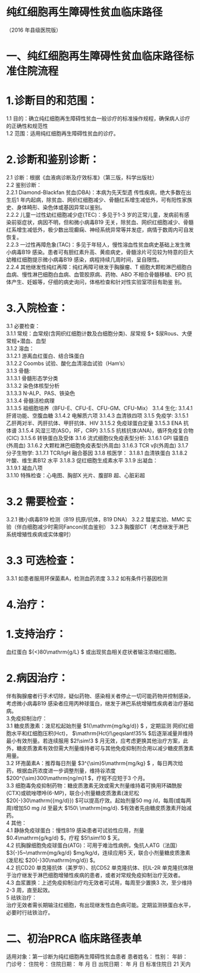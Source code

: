 # 纯红细胞再生障碍性贫血临床路径  
（2016 年县级医院版）  
# 一、纯红细胞再生障碍性贫血临床路径标准住院流程  
# 1.诊断目的和范围：  
1.1 目的：确立纯红细胞再生障碍性贫血一般诊疗的标准操作规程，确保病人诊疗的正确性和规范性  
1.2 范围：适用纯红细胞再生障碍性贫血的诊疗。  
# 2.诊断和鉴别诊断：  
2.1 诊断：根据《血液病诊断及疗效标准》（第三版，科学出版社）  
2.2 鉴别诊断：  
2.2.1 Diamond-Blackfan 贫血(DBA)：本病为先天型遗 传性疾病，绝大多数在出生后1 年内起病，除贫血、网织红细胞减少、骨髓红系增生减低外，可有阳性家族史、身体畸形、染色体或基因异常以鉴别。  
2.2.2 儿童一过性幼红细胞减少症(TEC)：多见于1-3 岁的正常儿童，发病前有感染前驱症状，病因不明，但和微小病毒B19 无关，除贫血、网织红细胞减少、骨髓红系增生减低外，极少数出现癫痫、神经系统异常等并发症，病情于数周内可自发恢复。  
2.2.3 一过性再障危象(TAC)：多见于年轻人，慢性溶血性贫血病史基础上发生微小病毒B19 感染。患者可有胆红素升高、黄疸病史，骨髓涂片可见较为特意的巨大幼稚红细胞提示微小病毒B19 感染，病程持续几周时间，呈自限性。  
2.2.4 其他继发性纯红再障：纯红再障可继发于胸腺瘤、T 细胞大颗粒淋巴细胞白血病、慢性淋巴细胞白血病、血管胶原病、药物、ABO 不相合骨髓移植、EPO 抗体产生、妊娠等，仔细的病史询问，体格检查和针对性实验室项目有助鉴 别。  
# 3.入院检查：  
3.1 必要检查：  
3.1.1 常规：血常规(含网织红细胞计数及白细胞分类)、尿常规 $+ $尿Rous、大便常规+潜血、血型  
3.1.2 溶血：  
3.1.2.1 游离血红蛋白、结合珠蛋白  
3.1.2.2 Coombs 试验、酸化血清溶血试验（Ham’s）  
3.1.3 骨髓:  
3.1.3.1 骨髓形态学分类  
3.1.3.2 染色体核型分析  
3.1.3.3 N-ALP、PAS、铁染色  
3.1.3.4 骨髓活检病理  
3.1.3.5 祖细胞培养（BFU-E、CFU-E、CFU-GM、CFU-Mix）
3.1.4 生化: 
 3.1.4.1 肝肾功能、空腹血糖 
3.1.4.2 电解质六项 
3.1.4.3 血清铁四项 
 3.1.5 免疫学: 
 3.1.5.1 乙肝两对半、丙肝抗体、甲肝抗体、HIV 
 3.1.5.2 免疫球蛋白定量 
3.1.5.3 ENA 抗体谱 
 3.1.5.4 风湿三项(ASO，RF，CRP) 
 3.1.5.5 抗核抗体(ANA)，循环免疫复合物(CIC) 
3.1.5.6 转铁蛋白及受体 
3.1.6 流式细胞仪免疫表型分析: 
3.1.6.1 GPI 锚蛋白(外周血) 
3.1.6.2 大颗粒淋巴细胞免疫表型(外周血) 
3.1.6.3 TCR vβ(外周血) 
 3.1.7 分子生物学: 
3.1.7.1 TCR/IgH 融合基因 
 3.1.8 核医学： 
3.1.8.1 血清铁蛋白 
3.1.8.2 叶酸、维生素B12 水平 
3.1.8.3 促红细胞生成素水平 3.1.9 出凝血：  
3.1.9.1 凝血八项  
3.1.10 特殊检查：心电图、胸部X 光片、腹部B 超、心脏彩超  
# 3.2 需要检查：  
3.2.1 微小病毒B19 检测（B19 抗原/抗体，B19 DNA） 3.2.2 彗星实验、MMC 实验（伴白细胞减少时需同Fanconi贫血鉴别） 3.2.3 胸腹部CT（考虑继发于淋巴系统增殖性疾病或实体瘤时）  
# 3.3 可选检查：  
3.3.1 如患者服用环保菌素A，检测血药浓度 3.3.2 如有条件行基因检测  
# 4.治疗：  
# 1.支持治疗：  
血红蛋白 ${<}80\mathrm{g/L} $ 或出现贫血相关症状者输注浓缩红细胞。  
# 2.病因治疗：  
伴有胸腺瘤者行手术切除，疑似药物、感染相关者停止一切可能药物并控制感染，考虑微小病毒B19 感染者应用丙种球蛋白，继发于淋巴系统增殖性疾病者治疗基础病。  
3.免疫抑制治疗：  
3.1 糖皮质激素：泼尼松起始剂量 $1{\mathrm{mg/kg/d}} $ ，定期监测 网织红细胞水平和红细胞压积(Hct)， $\mathrm{Hct}\!\geqslant\!35\% $后逐渐减量并维持最小有效剂量。若连续服用 $2\!\sim\!3 $ 月无效，应考虑更换其他治疗方案，此外，糖皮质激素有效但需大剂量维持者可与其他免疫抑制剂合用以减少糖皮质激素用量。  
3.2 环孢菌素A：推荐每日剂量 $3^{\sim}5\mathrm{mg/kg} $ ，每日两次给 药，根据血药浓度进一步调整剂量，维持谷浓度 $200^{\sim}300\mathrm{ng/m}1 $，疗程不应短于3 个月。  
3.3 细胞毒免疫抑制药物：糖皮质激素无效或需大剂量维持着可换用环磷酰胺(CTX)或硫唑嘌呤(6-MP)，联合小剂量糖皮质激素(泼尼松 $20{-}30\mathrm{{mg/d}}) $可以提高疗效。起始剂量50 mg /d，每周(或每两周)增加50 mg /d 至最大 $150\ \mathrm{mg\/d}. $有效者先由糖皮质激素开始减药。  
4 其他：  
4.1 静脉免疫球蛋白：慢性B19 感染患者可试验性应用，剂量 $0.4\mathrm{g/kg/d} $，疗程 $5\!\sim\!10 $ 天。  
4.2 抗胸腺细胞免疫球蛋白(ATG)：可用于难治性病例，兔抗人ATG（法国） $3{-}5~\mathrm{mg/kg/d} $mg/kg/d，连续应用5 天，联合小剂量糖皮质激素(泼尼松 $20{-}30\mathrm{mg/d}) $。  
4.2 抗CD20 单克隆抗体（美罗华）、抗CD52 单克隆抗体、抗IL-2R 单克隆抗体限于治疗继发于淋巴细胞增殖性疾病的患者，或者对常规免疫抑制治疗无效者。  
4.3 血浆置换：上述免疫抑制治疗均无效者可试用，每周至少置换3 次，至少维持2-3 周，直至起效。  
5 祛铁治疗：  
治疗无效者需长期输注红细胞，有出现继发性血色病可能。定期监测铁蛋白水平，必要时行祛铁治疗。  
# 二、初治PRCA 临床路径表单  
适用对象：第一诊断为纯红细胞再生障碍性贫血患者 患者姓名：        性别：    年龄：    门诊号：        住院号：           住院日期：    年 月 日     出院日期：    年 月 日   标准住院日 21 天内  
